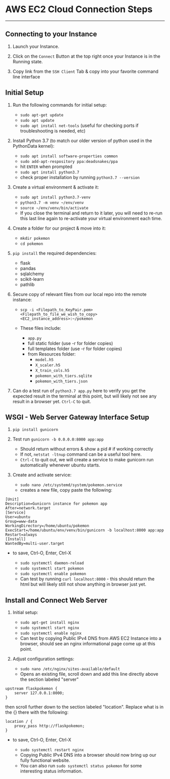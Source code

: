 # AWS EC2 Cloud Connection Steps

- - -

## Connecting to your Instance

1. Launch your Instance.

2. Click on the `Connect` Button at the top right once your Instance is in the Running state.

3. Copy link from the `SSH Client` Tab & copy into your favorite command line interface

## Initial Setup

1. Run the following commands for initial setup:

    - `sudo apt-get update`
    - `sudo apt update`
    - `sudo apt install net-tools` (useful for checking ports if troubleshooting is needed, etc)

2. Install Python 3.7 (to match our older version of python used in the PythonData kernel):

    - `sudo apt install software-properties common`
    - `sudo add-apt-respository ppa:deadsnakes/ppa`
    - hit `ENTER` when prompted
    - `sudo apt install python3.7`
    - check proper installation by running `python3.7 --version`

3. Create a virtual environment & activate it:

    - `sudo apt install python3.7-venv`
    - `python3.7 -m venv ~/env/venv`
    - `source ~/env/venv/bin/activate`
    - If you close the terminal and return to it later, you will need to re-run this last line again to re-activate your virtual environment each time.

4. Create a folder for our project & move into it:

    - `mkdir pokemon`
    - `cd pokemon`

5. `pip install` the required dependencies:

    - flask
    - pandas
    - sqlalchemy
    - scikit-learn
    - pathlib

6. Secure copy of relevant files from our local repo into the remote instance:

    - `scp -i <Filepath_to_KeyPair.pem> <Filepath_to_file_we_wish_to_copy> <EC2_instance_address>:~/pokemon`
    - These files include:

        - `app.py`
        - full static folder (use -r for folder copies)
        - full templates folder (use -r for folder copies)
        - from Resources folder:
            - `model.h5`
            - `X_scaler.h5`
            - `X_train_cols.h5`
            - `pokemon_with_tiers.sqlite`
            - `pokemon_with_tiers.json`

7. Can do a test run of `python3.7 app.py` here to verify you get the expected result in the terminal at this point, but will likely not see any result in a browser yet.  `Ctrl-C` to quit.

## WSGI - Web Server Gateway Interface Setup

1. `pip install gunicorn`

2. Test run `gunicorn -b 0.0.0.0:8000 app:app`

    - Should return without errors & show a pid # if working correctly
    - If not, `netstat -ltnup` command can be a useful tool here.
    - `Ctrl-C` to quit out, we will create a service to make gunicorn run automatically whenever ubuntu starts.

3. Create and activate service:

    - `sudo nano /etc/systemd/system/pokemon.service`
    - creates a new file, copy paste the following:

```
[Unit]
Description=Gunicorn instance for pokemon app
After=network.target
[Service]
User=ubuntu
Group=www-data
WorkingDirectory=/home/ubuntu/pokemon
ExecStart=/home/ubuntu/env/venv/bin/gunicorn -b localhost:8000 app:app
Restart=always
[Install]
WantedBy=multi-user.target
```

- to save, Ctrl-O, Enter, Ctrl-X

  - `sudo systemctl daemon-reload`
  - `sudo systemctl start pokemon`
  - `sudo systemctl enable pokemon`
  - Can test by running `curl localhost:8000` - this should return the html but will likely still not show anything in browser just yet.

## Install and Connect Web Server

1. Initial setup:

    - `sudo apt-get install nginx`
    - `sudo systemctl start nginx`
    - `sudo systemctl enable nginx`
    - Can test by copying Public IPv4 DNS from AWS EC2 Instance into a browser, should see an nginx informational page come up at this point.

2. Adjust configuration settings:

    - `sudo nano /etc/nginx/sites-available/default`
    - Opens an existing file, scroll down and add this line directly above the section labeled "server"

```
upstream flaskpokemon {
	server 127.0.0.1:8000;
}
```

then scroll further down to the section labeled "location".  Replace what is in the {} there with the following:

```
location / {
	proxy_pass http://flaskpokemon;
}
```

- to save, Ctrl-O, Enter, Ctrl-X

  - `sudo systemctl restart nginx`
  - Copying Public IPv4 DNS into a browser should now bring up our fully functional website.
  - You can also run `sudo systemctl status pokemon` for some interesting status information.
